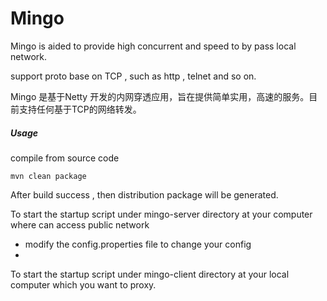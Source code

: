 Mingo
=
Mingo is aided  to provide high concurrent and speed to by pass local network.

support proto base on TCP , such as http , telnet and so on.

Mingo 是基于Netty 开发的内网穿透应用，旨在提供简单实用，高速的服务。目前支持任何基于TCP的网络转发。

##### Usage
compile from source code

    mvn clean package

After build success , then distribution package will be generated.

To start the startup script under mingo-server directory  at your computer where can access public network

+ modify the  config.properties file to change your config
+  

 
To start the startup script under mingo-client directory  at your local computer which you want to proxy.





 
